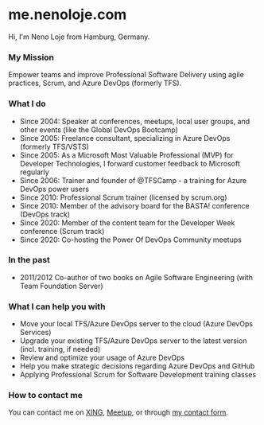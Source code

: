 # me.nenoloje.com

Hi, I'm Neno Loje from Hamburg, Germany.

### My Mission

Empower teams and improve Professional Software Delivery using agile practices, Scrum, and Azure DevOps (formerly TFS). 

### What I do

- Since 2004: Speaker at conferences, meetups, local user groups, and other events (like the Global DevOps Bootcamp)
- Since 2005: Freelance consultant, specializing in Azure DevOps (formerly TFS/VSTS)
- Since 2005: As a Microsoft Most Valuable Professional (MVP) for Developer Technologies, I forward customer feedback to Microsoft regularly
- Since 2006: Trainer and founder of @TFSCamp - a training for Azure DevOps power users
- Since 2010: Professional Scrum trainer (licensed by scrum.org)
- Since 2010: Member of the advisory board for the BASTA! conference (DevOps track)
- Since 2020: Member of the content team for the Developer Week conference (Scrum track)
- Since 2020: Co-hosting the Power Of DevOps Community meetups

### In the past

- 2011/2012 Co-author of two books on Agile Software Engineering (with Team Foundation Server)

### What I can help you with

- Move your local TFS/Azure DevOps server to the cloud (Azure DevOps Services)
- Upgrade your existing TFS/Azure DevOps server to the latest version (incl. training, if needed)
- Review and optimize your usage of Azure DevOps
- Help you make strategic decisions regarding Azure DevOps and GitHub
- Applying Professional Scrum for Software Development training classes

### How to contact me

You can contact me on [XING][xing], [Meetup][meetup], or through [my contact form][contact].

[meetup]:  https://www.meetup.com/members/220615165/
[xing]:    https://go.nenoloje.com/XING
[contact]: https://go.nenoloje.com/contact
